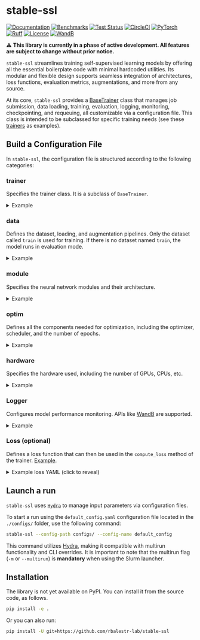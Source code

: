 # stable-ssl

[![Documentation](https://img.shields.io/badge/Documentation-blue.svg)](https://rbalestr-lab.github.io/stable-ssl.github.io/dev/)
[![Benchmarks](https://img.shields.io/badge/Benchmarks-blue.svg)](https://github.com/rbalestr-lab/stable-ssl/tree/main/benchmarks)
[![Test Status](https://github.com/rbalestr-lab/stable-ssl/actions/workflows/testing.yml/badge.svg)](https://github.com/rbalestr-lab/stable-ssl/actions/workflows/testing.yml)
[![CircleCI](https://dl.circleci.com/status-badge/img/gh/rbalestr-lab/stable-ssl/tree/main.svg?style=svg)](https://dl.circleci.com/status-badge/redirect/gh/rbalestr-lab/stable-ssl/tree/main)
[![PyTorch](https://img.shields.io/badge/PyTorch-ee4c2c?logo=pytorch&logoColor=white)](https://pytorch.org/get-started/locally/)
[![Ruff](https://img.shields.io/endpoint?url=https://raw.githubusercontent.com/astral-sh/ruff/main/assets/badge/v2.json)](https://github.com/astral-sh/ruff)
[![License](https://img.shields.io/badge/License-MIT-yellow.svg)](https://opensource.org/licenses/MIT)
[![WandB](https://raw.githubusercontent.com/wandb/assets/main/wandb-github-badge-gradient.svg)](https://wandb.ai/site)

⚠️ **This library is currently in a phase of active development. All features are subject to change without prior notice.**

``stable-ssl`` streamlines training self-supervised learning models by offering all the essential boilerplate code with minimal hardcoded utilities. Its modular and flexible design supports seamless integration of architectures, loss functions, evaluation metrics, augmentations, and more from any source.

At its core, `stable-ssl` provides a [BaseTrainer](https://rbalestr-lab.github.io/stable-ssl.github.io/dev/gen_modules/stable_ssl.BaseTrainer.html#stable_ssl.BaseTrainer) class that manages job submission, data loading, training, evaluation, logging, monitoring, checkpointing, and requeuing, all customizable via a configuration file. This class is intended to be subclassed for specific training needs (see these [trainers](https://rbalestr-lab.github.io/stable-ssl.github.io/dev/trainers.html) as examples).


## Build a Configuration File

In `stable-ssl`, the configuration file is structured according to the following categories:

### trainer

Specifies the trainer class. It is a subclass of `BaseTrainer`.

<details>
  <summary>Example</summary>

```yaml
trainer:
  _target_: stable_ssl.JointEmbeddingTrainer
```
</details>

### data

Defines the dataset, loading, and augmentation pipelines. Only the dataset called `train` is used for training. If there is no dataset named `train`, the model runs in evaluation mode.

<details>
  <summary>Example</summary>

```yaml
data:
  _num_classes: 10
  _num_samples: 50000
  train:
    _target_: torch.utils.data.DataLoader
    batch_size: 256
    drop_last: True
    shuffle: True
    num_workers: ${trainer.hardware.cpus_per_task}
    dataset:
      _target_: torchvision.datasets.CIFAR10
      root: ~/data
      train: True
      transform:
        _target_: stable_ssl.data.MultiViewSampler
        transforms:
          - _target_: torchvision.transforms.v2.Compose
            transforms:
              - _target_: torchvision.transforms.v2.RandomResizedCrop
                size: 32
                scale:
                  - 0.2
                  - 1.0
              - _target_: torchvision.transforms.v2.RandomHorizontalFlip
                p: 0.5
              - _target_: torchvision.transforms.v2.ToImage
              - _target_: torchvision.transforms.v2.ToDtype
                dtype:
                  _target_: stable_ssl.utils.str_to_dtype
                  _args_: [float32]
                scale: True
          - ${trainer.data.base.dataset.transform.transforms.0}
  test:
    _target_: torch.utils.data.DataLoader
    batch_size: 256
    num_workers: ${trainer.hardware.cpus_per_task}
    dataset:
      _target_: torchvision.datasets.CIFAR10
      train: False
      root: ~/data
      transform:
        _target_: torchvision.transforms.v2.Compose
        transforms:
          - _target_: torchvision.transforms.v2.ToImage
          - _target_: torchvision.transforms.v2.ToDtype
            dtype:
              _target_: stable_ssl.utils.str_to_dtype
              _args_: [float32]
            scale: True
```
</details>


### module

Specifies the neural network modules and their architecture.

<details>
  <summary>Example</summary>

```yaml
module:
   backbone:
      _target_: stable_ssl.modules.load_backbone
      name: resnet18
      low_resolution: True
      num_classes: null
   projector:
      _target_: torch.nn.Sequential
      _args_:
         - _target_: torch.nn.Linear
            in_features: 512
            out_features: 2048
            bias: False
         - _target_: torch.nn.BatchNorm1d
            num_features: ${trainer.module.projector._args_.0.out_features}
         - _target_: torch.nn.ReLU
         - _target_: torch.nn.Linear
            in_features: ${trainer.module.projector._args_.0.out_features}
            out_features: 128
            bias: False
         - _target_: torch.nn.BatchNorm1d
            num_features: ${trainer.module.projector._args_.3.out_features}
   projector_classifier:
      _target_: torch.nn.Linear
      in_features: 128
      out_features: ${trainer.data._num_classes}
   backbone_classifier:
      _target_: torch.nn.Linear
      in_features: 512
      out_features: ${trainer.data._num_classes}
```
</details>

### optim

Defines all the components needed for optimization, including the optimizer, scheduler, and the number of epochs.

<details>
  <summary>Example</summary>

```yaml
optim:
 epochs: 1000
 optimizer:
   _target_: stable_ssl.optimizers.LARS
   _partial_: True
   lr: 5
   weight_decay: 1e-6
 scheduler:
   _target_: stable_ssl.scheduler.LinearWarmupCosineAnnealing
   _partial_: True
   total_steps: ${eval:'${trainer.optim.epochs} * ${trainer.data._num_samples} // ${trainer.data.train.batch_size}'}
```
</details>


### hardware

Specifies the hardware used, including the number of GPUs, CPUs, etc.

<details>
  <summary>Example</summary>

```yaml
hardware:
   seed: 0
   float16: true
   device: "cuda:0"
   world_size: 1
```
</details>

### Logger

Configures model performance monitoring. APIs like [WandB](https://wandb.ai/home) are supported.

<details>
  <summary>Example</summary>

```yaml
logger:
   wandb: true
   base_dir: "./"
   level: 20
   checkpoint_frequency: 1
   log_every_step: 1
   metric:
      test:
         acc1:
         _target_: torchmetrics.classification.MulticlassAccuracy
         num_classes: ${trainer.data._num_classes}
         top_k: 1
         acc5:
         _target_: torchmetrics.classification.MulticlassAccuracy
         num_classes: ${trainer.data._num_classes}
         top_k: 5
```
</details>

### Loss (optional)
Defines a loss function that can then be used in the `compute_loss` method of the trainer. [Example](https://rbalestr-lab.github.io/stable-ssl.github.io/dev/user_guide.html#loss).

<details>
  <summary>Example loss YAML (click to reveal)</summary>

```yaml
loss:
  name: "NTXEntLoss"
  temperature: 0.5
```
</details>

## Launch a run

`stable-ssl` uses [`Hydra`](https://hydra.cc/) to manage input parameters via configuration files.

To start a run using the `default_config.yaml` configuration file located in the `./configs/` folder, use the following command:

```bash
stable-ssl --config-path configs/ --config-name default_config
```

This command utilizes [Hydra](https://hydra.cc/), making it compatible with multirun functionality and CLI overrides. It is important to note that the multirun flag (`-m` or `--multirun`) is **mandatory** when using the Slurm launcher.


## Installation

The library is not yet available on PyPI. You can install it from the source code, as follows.

```bash
pip install -e .
```

Or you can also run:

```bash
pip install -U git+https://github.com/rbalestr-lab/stable-ssl
```
